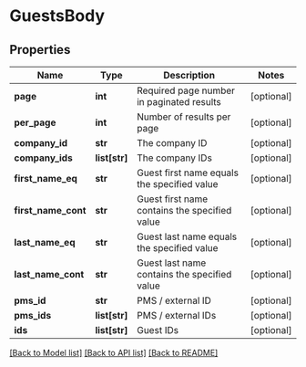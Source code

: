 # GuestsBody

## Properties
Name | Type | Description | Notes
------------ | ------------- | ------------- | -------------
**page** | **int** | Required page number in paginated results | [optional] 
**per_page** | **int** | Number of results per page | [optional] 
**company_id** | **str** | The company ID | [optional] 
**company_ids** | **list[str]** | The company IDs | [optional] 
**first_name_eq** | **str** | Guest first name equals the specified value | [optional] 
**first_name_cont** | **str** | Guest first name contains the specified value | [optional] 
**last_name_eq** | **str** | Guest last name equals the specified value | [optional] 
**last_name_cont** | **str** | Guest last name contains the specified value | [optional] 
**pms_id** | **str** | PMS / external ID | [optional] 
**pms_ids** | **list[str]** | PMS / external IDs | [optional] 
**ids** | **list[str]** | Guest IDs | [optional] 

[[Back to Model list]](../README.md#documentation-for-models) [[Back to API list]](../README.md#documentation-for-api-endpoints) [[Back to README]](../README.md)

